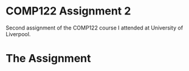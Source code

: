 # COMP122 Assignment 2
Second assignment of the COMP122 course I attended at University of Liverpool.
# The Assignment
